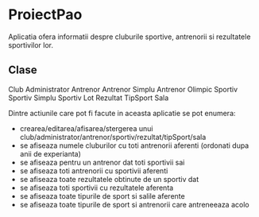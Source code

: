 # ProiectPao
Aplicatia ofera informatii despre cluburile sportive, antrenorii si rezultatele sportivilor lor.

## Clase
  Club
  Administrator
  Antrenor
    Antrenor Simplu
    Antrenor Olimpic
  Sportiv
    Sportiv Simplu
    Sportiv Lot
   Rezultat
   TipSport
   Sala

Dintre actiunile care pot fi facute in aceasta aplicatie se pot enumera:
- crearea/editarea/afisarea/stergerea unui club/administrator/antrenor/sportiv/rezultat/tipSport/sala
- se afiseaza numele cluburilor cu toti antrenorii aferenti (ordonati dupa anii de experianta)
- se afiseaza pentru un antrenor dat toti sportivii sai
- se afiseaza toti antrenorii cu sportivii aferenti
- se afiseaza toate rezultatele obtinute de un sportiv dat
- se afiseaza toti sportivii cu rezultatele aferenta
- se afiseaza toate tipurile de sport si salile aferente
- se afiseaza toate tipurile de sport si antrenorii care antreneeaza acolo
